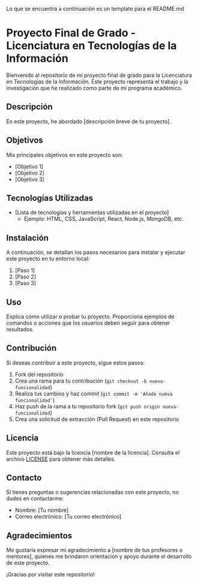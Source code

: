 Lo que se encuentra a continuación es un template para el README.md

# Proyecto Final de Grado - Licenciatura en Tecnologías de la Información

Bienvenido al repositorio de mi proyecto final de grado para la Licenciatura en Tecnologías de la Información. Este proyecto representa el trabajo y la investigación que he realizado como parte de mi programa académico.

## Descripción

En este proyecto, he abordado [descripción breve de tu proyecto].

## Objetivos

Mis principales objetivos en este proyecto son:

- [Objetivo 1]
- [Objetivo 2]
- [Objetivo 3]

## Tecnologías Utilizadas

- [Lista de tecnologías y herramientas utilizadas en el proyecto]
  - Ejemplo: HTML, CSS, JavaScript, React, Node.js, MongoDB, etc.

## Instalación

A continuación, se detallan los pasos necesarios para instalar y ejecutar este proyecto en tu entorno local:

1. [Paso 1]
2. [Paso 2]
3. [Paso 3]

## Uso

Explica cómo utilizar o probar tu proyecto. Proporciona ejemplos de comandos o acciones que los usuarios deben seguir para obtener resultados.

## Contribución

Si deseas contribuir a este proyecto, sigue estos pasos:

1. Fork del repositorio
2. Crea una rama para tu contribución (`git checkout -b nueva-funcionalidad`)
3. Realiza tus cambios y haz commit (`git commit -m 'Añade nueva funcionalidad'`)
4. Haz push de la rama a tu repositorio fork (`git push origin nueva-funcionalidad`)
5. Crea una solicitud de extracción (Pull Request) en este repositorio

## Licencia

Este proyecto está bajo la licencia [nombre de la licencia]. Consulta el archivo [LICENSE](LICENSE) para obtener más detalles.

## Contacto

Si tienes preguntas o sugerencias relacionadas con este proyecto, no dudes en contactarme:

- Nombre: [Tu nombre]
- Correo electrónico: [Tu correo electrónico]

## Agradecimientos

Me gustaría expresar mi agradecimiento a [nombre de tus profesores o mentores], quienes me brindaron orientación y apoyo durante el desarrollo de este proyecto.

¡Gracias por visitar este repositorio!

